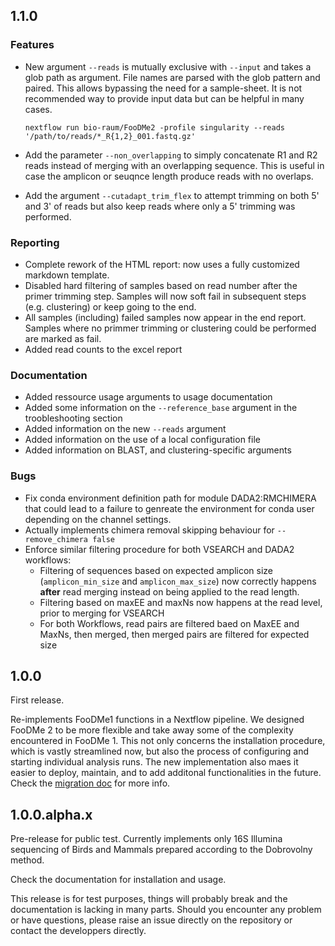 ## 1.1.0

### Features

- New argument `--reads` is mutually exclusive with `--input` and takes a glob path as argument. File names are parsed with the glob pattern and paired. This allows bypassing the need for a sample-sheet. It is not recommended way to provide input data but can be helpful in many cases.

  ```
  nextflow run bio-raum/FooDMe2 -profile singularity --reads '/path/to/reads/*_R{1,2}_001.fastq.gz'
  ```

- Add the parameter `--non_overlapping` to simply concatenate R1 and R2 reads instead of merging with an overlapping sequence. This is useful in case the amplicon or seuqnce length produce reads with no overlaps.
- Add the argument `--cutadapt_trim_flex` to attempt trimming on both 5' and 3' of reads but also keep reads where only a 5' trimming was performed.

### Reporting

- Complete rework of the HTML report: now uses a fully customized markdown template.
- Disabled hard filtering of samples based on read number after the primer trimming step. Samples will now soft fail in subsequent steps (e.g. clustering) or keep going to the end.
- All samples (including) failed samples now appear in the end report. Samples where no primmer trimming or clustering could be performed are marked as fail.
- Added read counts to the excel report

### Documentation

- Added ressource usage arguments to usage documentation
- Added some information on the `--reference_base` argument in the troobleshooting section
- Added information on the new `--reads` argument
- Added information on the use of a local configuration file
- Added information on BLAST, and clustering-specific arguments

### Bugs

- Fix conda environment definition path for module DADA2:RMCHIMERA that could lead to a failure to genreate the environment for conda user depending on the channel settings.
- Actually implements chimera removal skipping behaviour for `--remove_chimera false`
- Enforce similar filtering procedure for both VSEARCH and DADA2 workflows:
  - Filtering of sequences based on expected amplicon size (`amplicon_min_size` and `amplicon_max_size`) now correctly happens **after** read merging instead on being applied to the read length.
  - Filtering based on maxEE and maxNs now happens at the read level, prior to merging for VSEARCH
  - For both Workflows, read pairs are filtered baed on MaxEE and MaxNs, then merged, then merged pairs are filtered for expected size

## 1.0.0

First release.

Re-implements FooDMe1 functions in a Nextflow pipeline. We designed FooDMe 2 to be more flexible and take away some of the complexity encountered in FooDMe 1. This not only concerns the installation procedure, which is vastly streamlined now, but also the process of configuring and starting individual analysis runs. The new implementation also maes it easier to deploy, maintain, and to add additonal functionalities in the future.
Check the [migration doc](https://bio-raum.github.io/FooDMe2/dev/help/migration/) for more info.

## 1.0.0.alpha.x

Pre-release for public test. Currently implements only 16S Illumina sequencing of Birds and Mammals prepared according to the Dobrovolny method.

Check the documentation for installation and usage.

This release is for test purposes, things will probably break and the documentation is lacking in many parts.
Should you encounter any problem or have questions, please raise an issue directly on the repository or contact the developpers directly.
